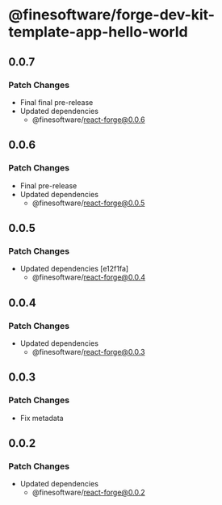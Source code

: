 # @finesoftware/forge-dev-kit-template-app-hello-world

## 0.0.7

### Patch Changes

-   Final final pre-release
-   Updated dependencies
    -   @finesoftware/react-forge@0.0.6

## 0.0.6

### Patch Changes

-   Final pre-release
-   Updated dependencies
    -   @finesoftware/react-forge@0.0.5

## 0.0.5

### Patch Changes

-   Updated dependencies [e12f1fa]
    -   @finesoftware/react-forge@0.0.4

## 0.0.4

### Patch Changes

-   Updated dependencies
    -   @finesoftware/react-forge@0.0.3

## 0.0.3

### Patch Changes

-   Fix metadata

## 0.0.2

### Patch Changes

-   Updated dependencies
    -   @finesoftware/react-forge@0.0.2
